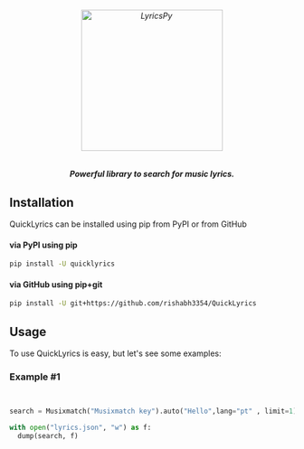 <h6 align="center">
  <img src="https://img.icons8.com/ios-glyphs/344/audio-skimming.png" alt="LyricsPy" height="250px">
  <h5 align="center">Powerful library to search for music lyrics.</h5>
</h6>

## Installation

QuickLyrics can be installed using pip from PyPI or from GitHub

#### via PyPI using pip

```bash
pip install -U quicklyrics
```

#### via GitHub using pip+git

```bash
pip install -U git+https://github.com/rishabh3354/QuickLyrics
```

## Usage

To use QuickLyrics is easy, but let's see some examples:

### Example #1

```python


search = Musixmatch("Musixmatch key").auto("Hello",lang="pt" , limit=1)

with open("lyrics.json", "w") as f:
  dump(search, f)
```